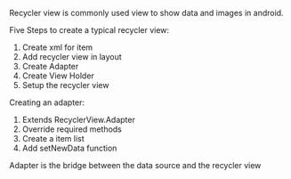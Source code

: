 Recycler view is commonly used view to show data and images in android.



Five Steps to create a typical recycler view:
1. Create xml for item
2. Add recycler view in layout
3. Create Adapter
4. Create View Holder
5. Setup the recycler view



Creating an adapter:
1. Extends RecyclerView.Adapter
2. Override required methods
3. Create a item list
4. Add setNewData function

Adapter is the bridge between the data source and the recycler view
